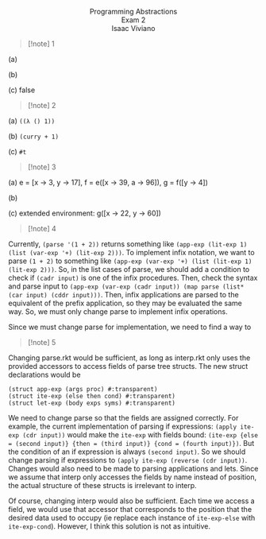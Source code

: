 <p align=center>
Programming Abstractions <br>
Exam 2 <br>
Isaac Viviano
</p>

>[!note] 1

(a) 

(b) 

(c) false

>[!note] 2

(a) ```((λ () 1))```

(b) ```(curry + 1)```

(c) ```#t```

>[!note] 3

(a) e = [x -> 3, y -> 17], f = e([x -> 39, a -> 96]),  g = f([y -> 4])

(b) 

(c) extended environment: g([x -> 22, y -> 60])

>[!note] 4

Currently, `(parse '(1 + 2))` returns something like `(app-exp (lit-exp 1) (list (var-exp '+) (lit-exp 2)))`. To implement infix notation, we want to parse `(1 + 2)` to something like `(app-exp (var-exp '+) (list (lit-exp 1) (lit-exp 2)))`. So, in the list cases of parse, we should add a condition to check if `(cadr input)` is one of the infix procedures. Then, check the syntax and parse input to `(app-exp (var-exp (cadr input)) (map parse (list* (car input) (cddr input)))`. Then, infix applications are parsed to the equivalent of the prefix application, so they may be evaluated the same way. So, we must only change parse to implement infix operations.

Since we must change parse for implementation, we need to find a way to 


>[!note] 5

Changing parse.rkt would be sufficient, as long as interp.rkt only uses the provided accessors to access fields of parse tree structs. The new struct declarations would be 
```{racket}
(struct app-exp (args proc) #:transparent)
(struct ite-exp (else then cond) #:transparent)
(struct let-exp (body exps syms) #:transparent)
```
We need to change parse so that the fields are assigned correctly. For example, the current implementation of parsing if expressions: `(apply ite-exp (cdr input))` would make the `ite-exp` with fields bound: `(ite-exp {else = (second input)} {then = (third input)} {cond = (fourth input)})`. But the condition of an if expression is always `(second input)`. So we should change parsing if expressions to `(apply ite-exp (reverse (cdr input))`. Changes would also need to be made to parsing applications and lets. Since we assume that interp only accesses the fields by name instead of position, the actual structure of these structs is irrelevant to interp. 

Of course, changing interp would also be sufficient. Each time we access a field, we would use that accessor that corresponds to the position that the desired data used to occupy (ie replace each instance of `ite-exp-else` with `ite-exp-cond`). However, I think this solution is not as intuitive.